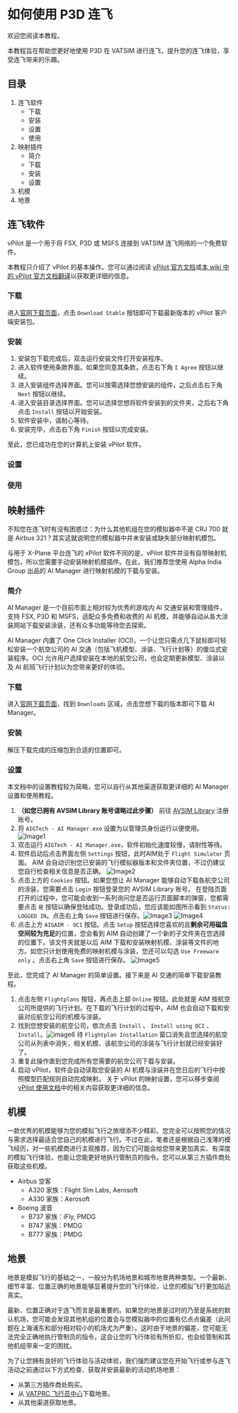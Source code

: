 # 如何使用 P3D 连飞

欢迎您阅读本教程。

本教程旨在帮助您更好地使用 P3D 在 VATSIM 进行连飞，提升您的连飞体验，享受连飞带来的乐趣。

## 目录

1. 连飞软件
   - 下载
   - 安装
   - 设置
   - 使用
2. 映射插件
   - 简介
   - 下载
   - 安装
   - 设置
3. 机模
4. 地景

## 连飞软件

vPilot 是一个用于将 FSX, P3D 或 MSFS 连接到 VATSIM 连飞网络的一个免费软件。

本教程只介绍了 vPilot 的基本操作。您可以通过阅读 [vPilot 官方文档](https://vpilot.rosscarlson.dev/Documentation)或[本 wiki 中的 vPilot 官方文档翻译](https://github.com/websterzh/vatprc-wiki/blob/vPilot/vPilot%20使用文档.md)以获取更详细的信息。

### 下载

进入[官网下载页面](https://vpilot.rosscarlson.dev/Download)，点击 `Download Stable` 按钮即可下载最新版本的 vPilot 客户端安装包。

### 安装

1. 安装包下载完成后，双击运行安装文件打开安装程序。
2. 进入软件使用条款界面。如果您同意其条款，点击右下角 `I Agree` 按钮以继续。
3. 进入安装组件选择界面。您可以按需选择您想安装的组件，之后点击右下角 `Next` 按钮以继续。
4. 进入安装目录选择界面。您可以选择您想将软件安装到的文件夹，之后右下角点击 `Install` 按钮以开始安装。
5. 软件安装中，请耐心等待。
6. 安装完毕，点击右下角 `Finish` 按钮以完成安装。

至此，您已成功在您的计算机上安装 vPilot 软件。

### 设置

### 使用

## 映射插件

不知您在连飞时有没有困惑过：为什么其他机组在您的模拟器中不是 CRJ 700 就是 Airbus 321？其实这就说明您的模拟器中并未安装或缺失部分映射机模包。

与用于 X-Plane 平台连飞的 xPilot 软件不同的是，vPilot 软件并没有自带映射机模包，所以您需要手动安装映射机模插件。在此，我们推荐您使用 Alpha India Group 出品的 AI Manager 进行映射机模的下载与安装。

### 简介

AI Manager 是一个目前市面上相对较为优秀的游戏内 AI 交通安装和管理插件，支持 FSX, P3D 和 MSFS，适配众多免费和收费的 AI 机模，并能够自动从各大涂装网站下载安装涂装，还有众多功能等待您去探索。

AI Manager 内置了 One Click Installer (OCI)，一个让您只需点几下鼠标即可轻松安装一个航空公司的 AI 交通（包括飞机模型、涂装、飞行计划等）的傻瓜式安装程序。OCI 允许用户选择安装在本地的航空公司，也会定期更新模型、涂装以及 AI 航班飞行计划以为您带来更好的体验。
 
### 下载

进入[官网下载页面](https://www.alpha-india.net/ai-manager/)，找到 `Downloads` 区域，点击您想下载的版本即可下载 AI Manager。

### 安装

解压下载完成的压缩包到合适的位置即可。

### 设置

本文档中的设置教程较为简略，您可以自行从其他渠道获取更详细的 AI Manager 设置和使用教程。

1. **（如您已拥有 AVSIM Library 账号请略过此步骤）**
前往 [AVSIM Library](https://library.avsim.net/register.php) 注册账号。
2. 将 `AIGTech - AI Manager.exe` 设置为以管理员身份运行以便使用。 ![Image1](imagelink)
3. 双击运行 `AIGTech - AI Manager.exe`，软件初始化速度较慢，请耐性等待。
4. 软件启动后点击界面左侧 `Settings` 按钮，此时AIM处于 `Flight Simulator` 页面。
AIM 会自动识别您已安装的飞行模拟器版本和文件夹位置，不过仍建议您自行检查相关信息是否正确。 ![Image2](imagelink)
5. 点击上方的 `Cookies` 按钮。如果您想让 AI Manager 能够自动下载各航空公司的涂装，您需要点击 `Login` 按钮登录您的 AVSIM Library 账号。
在登陆页面打开的过程中，您可能会收到一系列询问您是否运行页面脚本的弹窗，您都需要点击 `是` 按钮以确保登陆成功。登录成功后，您应该能如图所示看到 `Status: LOGGED IN`。点击右上角 `Save` 按钮进行保存。![Image3](imagelink) ![Image4](imagelink)
6. 点击上方 `AIGAIM - OCI` 按钮。点击 `Setup` 按钮选择您喜欢的且**剩余可用磁盘空间较为充足**的位置，您会看到 AIM 自动创建了一个新的子文件夹在您选择的位置下。该文件夹就是以后 AIM 下载和安装映射机模、涂装等文件的地方。如您只计划使用免费的映射机模与涂装，您还可以勾选 `Use Freeware only` 。点击右上角 `Save` 按钮进行保存。 ![Image5](imagelink)

至此，您完成了 AI Manager 的简单设置。接下来是 AI 交通的简单下载安装教程。

1. 点击左侧 `Flightplans` 按钮，再点击上部 `Online` 按钮。此处就是 AIM 按航空公司所提供的飞行计划。在下载的飞行计划的过程中，AIM 也会自动下载和安装对应航空公司的机模与涂装。
2. 找到您想安装的航空公司，依次点击 `Install` 、 `Install using OCI` 、 `Install`。![image6](imagelink)
待 `Flightplan Installation` 窗口消失且您选择的航空公司从列表中消失，相关机模、该航空公司的涂装与飞行计划就已经安装好了。
3. 重复此操作直到您完成所有您需要的航空公司下载与安装。
4. 启动 vPilot，软件会自动读取您安装的 AI 机模与涂装并在您日后的飞行中按照模型匹配规则自动完成映射。
关于 vPilot 的映射设置，您可以移步查阅 [vPilot 使用文档](https://github.com/websterzh/vatprc-wiki/blob/vPilot/vPilot%20%E4%BD%BF%E7%94%A8%E6%96%87%E6%A1%A3.md)中的相关内容获取更详细的信息。

## 机模

一款优秀的机模能够为您的模拟飞行之旅增添不少精彩。您完全可以按照您的情况与需求选择最适合您自己的机模进行飞行。不过在此，笔者还是根据自己浅薄的模飞经历，对一些机模商进行主观推荐，因为它们可能会给您带来更加真实、有深度的模拟飞行体验，也能让您能更好地执行管制员的指令。您可以从第三方插件商处获取这些机模。

- Airbus 空客
  - A320 家族：Flight Sim Labs, Aerosoft
  - A330 家族：Aerosoft
- Boeing 波音
  - B737 家族：iFly, PMDG
  - B747 家族：PMDG
  - B777 家族：PMDG

## 地景

地景是模拟飞行的基础之一，一般分为机场地景和城市地景两种类型。一个最新、细节丰富、位置正确的地景能够显著提升您的飞行体验，让您的模拟飞行更加贴近真实。

最新、位置正确对于连飞而言是最重要的。如果您的地景是过时的乃至是系统的默认机场，您可能会发现其他机组的位置会与您模拟器中的位置有亿点点偏差（此问题在上海浦东和部分相对较小的机场尤为严重）。这时由于地景的偏差，您可能无法完全正确地执行管制员的指令，这会让您的飞行体验有所折扣，也会给管制和其他机组带来一定的困扰。

为了让您拥有良好的飞行体验与活动体验，我们强烈建议您在开始飞行或参与连飞活动之前通过以下方式检查、获取并安装最新的活动机场地景：
- 从第三方插件商处购买。
- 从 [VATPRC 飞行员中心](https://pilot.vatprc.net/#/scenery)下载地景。
- 从其他渠道获取地景。
